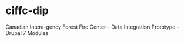 ciffc-dip
=========

Canadian Intera-gency Forest Fire Center - Data Integration Prototype - Drupal 7 Modules
